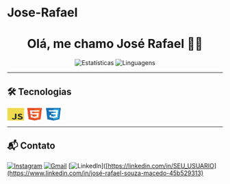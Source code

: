 # Jose-Rafael
<h1 align="center">Olá, me chamo José Rafael 👨‍💻</h1>

<div align="center">
  <img src="https://github-readme-stats.vercel.app/api?username=RafaDev381&show_icons=true&theme=radical" alt="Estatísticas" />
  <img src="https://github-readme-stats.vercel.app/api/top-langs/?username=RafaDev381&layout=compact&theme=radical" alt="Linguagens" />
</div>

---

## 🛠 Tecnologias
<div style="display: inline_block">
  <img align="center" alt="JS" height="30" width="40" src="https://raw.githubusercontent.com/devicons/devicon/master/icons/javascript/javascript-original.svg">
  <img align="center" alt="HTML" height="30" width="40" src="https://raw.githubusercontent.com/devicons/devicon/master/icons/html5/html5-original.svg">
  <img align="center" alt="CSS" height="30" width="40" src="https://raw.githubusercontent.com/devicons/devicon/master/icons/css3/css3-original.svg">
</div>

---

## 📬 Contato
[![Instagram](https://img.shields.io/badge/Instagram-E4405F?style=for-the-badge&logo=instagram&logoColor=white)](https://instagram.com/_rafa_135_)
[![Gmail](https://img.shields.io/badge/Gmail-D14836?style=for-the-badge&logo=gmail&logoColor=white)](mailto:jrmacedo70@gmail.com)
[![LinkedIn](https://img.shields.io/badge/LinkedIn-0077B5?style=for-the-badge&logo=linkedin&logoColor=white)]([https://linkedin.com/in/SEU_USUARIO](https://www.linkedin.com/in/josé-rafael-souza-macedo-45b529313)
